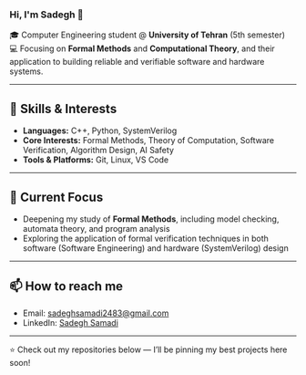 ### Hi, I'm Sadegh 👋

🎓 Computer Engineering student @ **University of Tehran** (5th semester)  
💻 Focusing on **Formal Methods** and **Computational Theory**, and their application to building reliable and verifiable software and hardware systems.

---

## 🔧 Skills & Interests
- **Languages:** C++, Python, SystemVerilog
- **Core Interests:** Formal Methods, Theory of Computation, Software Verification, Algorithm Design, AI Safety
- **Tools & Platforms:** Git, Linux, VS Code  

---

## 📌 Current Focus
- Deepening my study of **Formal Methods**, including model checking, automata theory, and program analysis
- Exploring the application of formal verification techniques in both software (Software Engineering) and hardware (SystemVerilog) design

---

## 📫 How to reach me
- Email: [sadeghsamadi2483@gmail.com](mailto:sadeghsamadi2483@gmail.com)  
- LinkedIn: [Sadegh Samadi](https://www.linkedin.com/in/sadegh-samadi-46616a384/)  

---

⭐️ Check out my repositories below — I’ll be pinning my best projects here soon!
